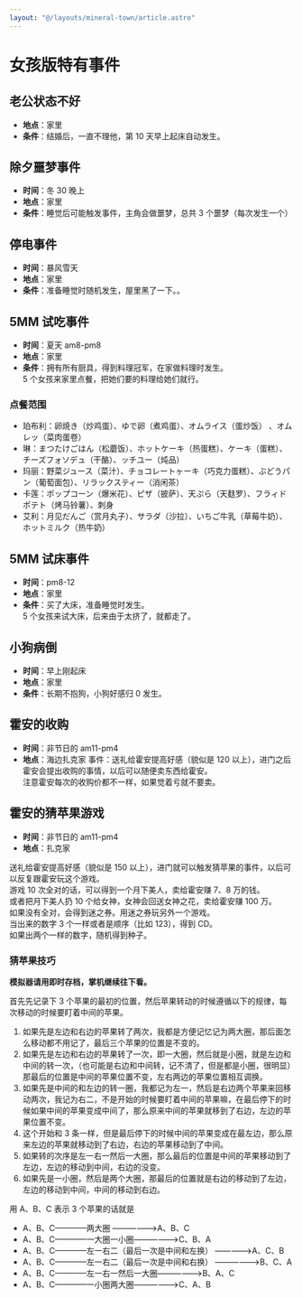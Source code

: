 ```yaml
---
layout: "@/layouts/mineral-town/article.astro"
---
```


# 女孩版特有事件

## 老公状态不好

- **地点**：家里
- **条件**：结婚后，一直不理他，第 10 天早上起床自动发生。

## 除夕噩梦事件

- **时间**：冬 30 晚上
- **地点**：家里
- **条件**：睡觉后可能触发事件，主角会做噩梦，总共 3 个噩梦（每次发生一个）

## 停电事件

- **时间**：暴风雪天
- **地点**：家里
- **条件**：准备睡觉时随机发生，屋里黑了一下。。

## 5MM 试吃事件

- **时间**：夏天 am8-pm8
- **地点**：家里
- **条件**：拥有所有厨具，得到料理冠军，在家做料理时发生。\
  5 个女孩来家里点餐，把她们要的料理给她们就行。

### 点餐范围

- 珀布利：卵焼き（炒鸡蛋）、ゆで卵（煮鸡蛋）、オムライス（蛋炒饭） 、オムレッ（菜肉蛋卷）
- 琳：まつたけごはん（松蘑饭）、ホットケーキ（热蛋糕）、ケーキ（蛋糕）、チーズフォソデュ（干酪）、ッチユー（炖品）
- 玛丽：野菜ジュース（菜汁）、チョコレートヶーキ（巧克力蛋糕）、ぶどうパン（葡萄面包）、リラックスティー（消闲茶）
- 卡莲：ポップコーン（爆米花）、ピザ（披萨）、天ぷら（天麸罗）、フラィドポテト（烤马铃薯）、刺身
- 艾利：月见だんご（赏月丸子）、サラダ（沙拉）、いちご牛乳（草莓牛奶）、ホットミルク（热牛奶）

## 5MM 试床事件

- **时间**：pm8-12
- **地点**：家里
- **条件**：买了大床，准备睡觉时发生。\
  5 个女孩来试大床，后来由于太挤了，就都走了。

## 小狗病倒

- **时间**：早上刚起床
- **地点**：家里
- **条件**：长期不抱狗，小狗好感归 0 发生。

## 霍安的收购

- **时间**：非节日的 am11-pm4
- **地点**：海边扎克家 事件：送礼给霍安提高好感（貌似是 120 以上），进门之后霍安会提出收购的事情，以后可以随便卖东西给霍安。\
  注意霍安每次的收购价都不一样，如果觉着亏就不要卖。

## 霍安的猜苹果游戏

- **时间**：非节日的 am11-pm4
- **地点**：扎克家

送礼给霍安提高好感（貌似是 150 以上），进门就可以触发猜苹果的事件，以后可以反复跟霍安玩这个游戏。\
游戏 10 次全对的话，可以得到一个月下美人，卖给霍安赚 7、8 万的钱。\
或者把月下美人扔 10 个给女神，女神会回送女神之花，卖给霍安赚 100 万。\
如果没有全对，会得到迷之券。用迷之券玩另外一个游戏。\
当出来的数字 3 个一样或者是顺序（比如 123），得到 CD。\
如果出两个一样的数字，随机得到种子。

### 猜苹果技巧

**模拟器请用即时存档，掌机继续往下看。**

首先先记录下 3 个苹果的最初的位置，然后苹果转动的时候遵循以下的规律，每次移动的时候要盯着中间的苹果。

1. 如果先是左边和右边的苹果转了两次，我都是方便记忆记为两大圈，那后面怎么移动都不用记了，最后三个苹果的位置是不变的。
2. 如果先是左边和右边的苹果转了一次，即一大圈，然后就是小圈，就是左边和中间的转一次，（也可能是右边和中间转，记不清了，但是都是小圈，很明显）那最后的位置是中间的苹果位置不变，左右两边的苹果位置相互调换。
3. 如果先是中间的和左边的转一圈，我都记为左一，然后是右边两个苹果来回移动两次，我记为右二，不是开始的时候要盯着中间的苹果嘛，在最后停下的时候如果中间的苹果变成中间了，那么原来中间的苹果就移到了右边，左边的苹果位置不变。
4. 这个开始和 3 条一样，但是最后停下的时候中间的苹果变成在最左边，那么原来左边的苹果就移动到了右边，右边的苹果移动到了中间。
5. 如果转的次序是左一右一然后一大圈，那么最后的位置是中间的苹果移动到了左边，左边的移动到中间，右边的没变。
6. 如果先是一小圈，然后是两个大圈，那最后的位置就是右边的移动到了左边，左边的移动到中间，中间的移动到右边。

用 A、B、C 表示 3 个苹果的话就是

- A、B、C————两大圈 ——————>A、B、C
- A、B、C————一大圈一小圈——————>C、B、A
- A、B、C————左一右二（最后一次是中间和左换） —————>A、C、B
- A、B、C————左一右二（最后一次是中间和右换） ——————>B、C、A
- A、B、C————左一右一然后一大圈——————>B、A、C
- A、B、C————一小圈两大圈——————>C、A、B
